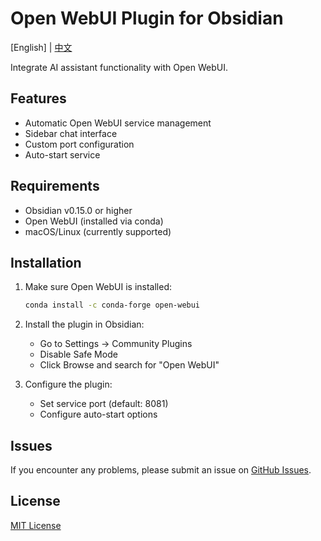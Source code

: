 # Open WebUI Plugin for Obsidian

[English] | [中文](README.md)

Integrate AI assistant functionality with Open WebUI.

## Features

- Automatic Open WebUI service management
- Sidebar chat interface
- Custom port configuration
- Auto-start service

## Requirements

- Obsidian v0.15.0 or higher
- Open WebUI (installed via conda)
- macOS/Linux (currently supported)

## Installation

1. Make sure Open WebUI is installed:
   ```bash
   conda install -c conda-forge open-webui
   ```

2. Install the plugin in Obsidian:
   - Go to Settings -> Community Plugins
   - Disable Safe Mode
   - Click Browse and search for "Open WebUI"

3. Configure the plugin:
   - Set service port (default: 8081)
   - Configure auto-start options

## Issues

If you encounter any problems, please submit an issue on [GitHub Issues](https://github.com/Li-Mingshuang/obsidian-openwebui/issues).

## License

[MIT License](LICENSE)
